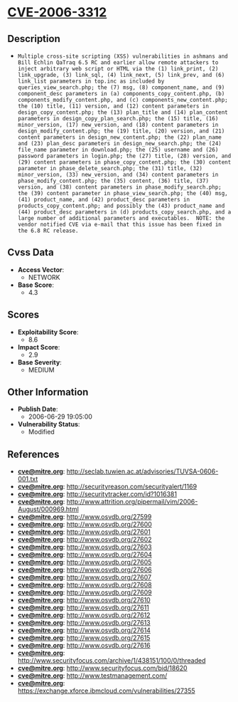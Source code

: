 
# [CVE-2006-3312](http://seclab.tuwien.ac.at/advisories/TUVSA-0606-001.txt)

## Description

- `Multiple cross-site scripting (XSS) vulnerabilities in ashmans and Bill Echlin QaTraq 6.5 RC and earlier allow remote attackers to inject arbitrary web script or HTML via the (1) link_print, (2) link_upgrade, (3) link_sql, (4) link_next, (5) link_prev, and (6) link_list parameters in top.inc as included by queries_view_search.php; the (7) msg, (8) component_name, and (9) component_desc parameters in (a) components_copy_content.php, (b) components_modify_content.php, and (c) components_new_content.php; the (10) title, (11) version, and (12) content parameters in design_copy_content.php; the (13) plan_title and (14) plan_content parameters in design_copy_plan_search.php; the (15) title, (16) minor_version, (17) new_version, and (18) content parameters in design_modify_content.php; the (19) title, (20) version, and (21) content parameters in design_new_content.php; the (22) plan_name and (23) plan_desc parameters in design_new_search.php; the (24) file_name parameter in download.php; the (25) username and (26) password parameters in login.php; the (27) title, (28) version, and (29) content parameters in phase_copy_content.php; the (30) content parameter in phase_delete_search.php; the (31) title, (32) minor_version, (33) new_version, and (34) content parameters in phase_modify_content.php; the (35) content, (36) title, (37) version, and (38) content parameters in phase_modify_search.php; the (39) content parameter in phase_view_search.php; the (40) msg, (41) product_name, and (42) product_desc parameters in products_copy_content.php; and possibly the (43) product_name and (44) product_desc parameters in (d) products_copy_search.php, and a large number of additional parameters and executables.  NOTE: the vendor notified CVE via e-mail that this issue has been fixed in the 6.8 RC release.`

## Cvss Data

- **Access Vector**:
  - NETWORK
- **Base Score**:
  - 4.3

## Scores

- **Exploitability Score**:
  - 8.6
- **Impact Score**:
  - 2.9
- **Base Severity**:
  - MEDIUM

## Other Information

- **Publish Date**:
  - 2006-06-29 19:05:00
- **Vulnerability Status**:
  - Modified

## References

- **cve@mitre.org**: http://seclab.tuwien.ac.at/advisories/TUVSA-0606-001.txt
- **cve@mitre.org**: http://securityreason.com/securityalert/1169
- **cve@mitre.org**: http://securitytracker.com/id?1016381
- **cve@mitre.org**: http://www.attrition.org/pipermail/vim/2006-August/000969.html
- **cve@mitre.org**: http://www.osvdb.org/27599
- **cve@mitre.org**: http://www.osvdb.org/27600
- **cve@mitre.org**: http://www.osvdb.org/27601
- **cve@mitre.org**: http://www.osvdb.org/27602
- **cve@mitre.org**: http://www.osvdb.org/27603
- **cve@mitre.org**: http://www.osvdb.org/27604
- **cve@mitre.org**: http://www.osvdb.org/27605
- **cve@mitre.org**: http://www.osvdb.org/27606
- **cve@mitre.org**: http://www.osvdb.org/27607
- **cve@mitre.org**: http://www.osvdb.org/27608
- **cve@mitre.org**: http://www.osvdb.org/27609
- **cve@mitre.org**: http://www.osvdb.org/27610
- **cve@mitre.org**: http://www.osvdb.org/27611
- **cve@mitre.org**: http://www.osvdb.org/27612
- **cve@mitre.org**: http://www.osvdb.org/27613
- **cve@mitre.org**: http://www.osvdb.org/27614
- **cve@mitre.org**: http://www.osvdb.org/27615
- **cve@mitre.org**: http://www.osvdb.org/27616
- **cve@mitre.org**: http://www.securityfocus.com/archive/1/438151/100/0/threaded
- **cve@mitre.org**: http://www.securityfocus.com/bid/18620
- **cve@mitre.org**: http://www.testmanagement.com/
- **cve@mitre.org**: https://exchange.xforce.ibmcloud.com/vulnerabilities/27355
